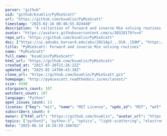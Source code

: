 ```yaml
---
parser: "github"
uid: "github/bsumlin/PyMieScatt"
url: "https://github.com/bsumlin/PyMieScatt"
timestamp: "2025-02-16 00:46:55.024440"
description: "A collection of forward and inverse Mie solving routines for Python 3, based on Bohren and Huffman's Mie Theory derivations"
avatar: "https://avatars.githubusercontent.com/u/30328179?v=4"
repo_url: "https://github.com/bsumlin/PyMieScatt"
doi: ["https://ui.adsabs.harvard.edu/abs/2021ApJ...910..158M", "https://ui.adsabs.harvard.edu/abs/2018JQSRT.205..127S", "https://ui.adsabs.harvard.edu/abs/2025ascl.soft02011S/abstract"]
title: "PyMieScatt: Forward and inverse Mie solving routines"
name: "PyMieScatt"
full_name: "bsumlin/PyMieScatt"
html_url: "https://github.com/bsumlin/PyMieScatt"
created_at: "2017-07-20T21:26:22Z"
updated_at: "2025-02-14T06:43:38Z"
clone_url: "https://github.com/bsumlin/PyMieScatt.git"
homepage: "http://pymiescatt.readthedocs.io/en/latest/"
size: 4590
stargazers_count: 107
watchers_count: 107
language: "Python"
open_issues_count: 13
license: {"key": "mit", "name": "MIT License", "spdx_id": "MIT", "url": "https://api.github.com/licenses/mit", "node_id": "MDc6TGljZW5zZTEz"}
subscribers_count: 8
owner: {"html_url": "https://github.com/bsumlin", "avatar_url": "https://avatars.githubusercontent.com/u/30328179?v=4", "login": "bsumlin", "type": "User"}
topics: ["python3", "python-3", "optics", "light-scattering", "electromagnetics", "physics", "mie", "aerosol", "atmospheric-science", "atmospheric-scattering", "science"]
date: "2025-06-14 14:26:59.346762"
---
```

